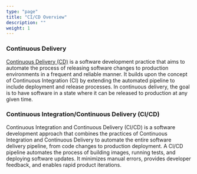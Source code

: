 ```yaml
---
type: "page"
title: "CI/CD Overview"
description: ""
weight: 1
---
```


### Continuous Delivery

[Continuous Delivery (CD)](https://www.atlassian.com/continuous-delivery/principles) is a software development practice that aims to automate the process of releasing software changes to production environments in a frequent and reliable manner. It builds upon the concept of Continuous Integration (CI) by extending the automated pipeline to include deployment and release processes. In continuous delivery, the goal is to have software in a state where it can be released to production at any given time.

### Continuous Integration/Continuous Delivery (CI/CD)
Continuous Integration and Continuous Delivery (CI/CD) is a software development approach that combines the practices of Continuous Integration and Continuous Delivery to automate the entire software delivery pipeline, from code changes to production deployment. A CI/CD pipeline automates the process of building images, running tests, and deploying software updates. It minimizes manual errors, provides developer feedback, and enables rapid product iterations.